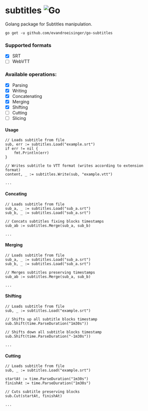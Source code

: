 # subtitles ![Go](https://github.com/evandroeisinger/subtitles/workflows/Go/badge.svg)
Golang package for Subtitles manipulation. 

```shell
go get -u github.com/evandroeisinger/go-subtitles
```

### Supported formats
- [x] SRT
- [ ] WebVTT

### Available operations:
- [x] Parsing 
- [x] Writing
- [x] Concatenating
- [x] Merging
- [x] Shifting
- [ ] Cutting 
- [ ] Slicing

#### Usage
```golang
// Loads subtitle from file 
sub, err := subtitles.Load("example.srt")
if err != nil {
    fmt.Println(err)
}

// Writes subtitle to VTT format (writes according to extension format)
content, _ := subtitles.Write(sub, "example.vtt")

...
```

#### Concating
```golang
// Loads subtitle from file 
sub_a, _ := subtitles.Load("sub_a.srt")
sub_b, _ := subtitles.Load("sub_a.srt")

// Concats subtitles fixing blocks timestamps
sub_ab := subtitles.Merge(sub_a, sub_b)

...
```

#### Merging
```golang
// Loads subtitle from file 
sub_a, _ := subtitles.Load("sub_a.srt")
sub_b, _ := subtitles.Load("sub_a.srt")

// Merges subtitles preserving timestamps
sub_ab := subtitles.Merge(sub_a, sub_b)

...
```

#### Shifting
```golang
// Loads subtitle from file 
sub, _ := subtitles.Load("example.srt")

// Shifts up all subtitle blocks timestamp
sub.Shift(time.ParseDuration("1m30s"))

// Shifts down all subtitle blocks timestamp
sub.Shift(time.ParseDuration("-1m30s"))

...
```

#### Cutting
```golang
// Loads subtitle from file 
sub, _ := subtitles.Load("example.srt")

startAt := time.ParseDuration("1m30s")
finishAt := time.ParseDuration("1m30s")

// Cuts subtitle preserving blocks
sub.Cut(startAt, finishAt)

...
```
